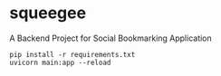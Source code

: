 # squeegee
A Backend Project for Social Bookmarking Application

```shell
pip install -r requirements.txt
uvicorn main:app --reload
```
